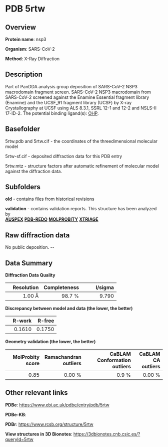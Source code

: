 # PDB 5rtw

## Overview

**Protein name**: nsp3

**Organism**: SARS-CoV-2

**Method**: X-Ray Diffraction

## Description

Part of PanDDA analysis group deposition of SARS-CoV-2 NSP3 macrodomain fragment screen. SARS-CoV-2 NSP3 macrodomain from SARS-CoV-2 screened against the Enamine Essential fragment library (Enamine) and the UCSF_91 fragment library (UCSF) by X-ray Crystallography at UCSF using ALS 8.3.1, SSRL 12-1 and 12-2 and NSLS-II 17-ID-2. The potential binding ligand(s): [OHP](https://www.rcsb.org/ligand/OHP).

## Basefolder

5rtw.pdb and 5rtw.cif - the coordinates of the threedimensional molecular model

5rtw-sf.cif - deposited diffraction data for this PDB entry

5rtw.mtz - structure factors after automatic refinement of molecular model against the diffraction data.

## Subfolders



**old** - contains files from historical revisions

**validation** - contains validation reports. This structure has been analyzed by <br>[**AUSPEX**](https://github.com/thorn-lab/coronavirus_structural_task_force/tree/master/pdb/nsp3/SARS-CoV-2/5rtw/validation/auspex) [**PDB-REDO**](https://github.com/thorn-lab/coronavirus_structural_task_force/tree/master/pdb/nsp3/SARS-CoV-2/5rtw/validation/pdb-redo) [**MOLPROBITY**](https://github.com/thorn-lab/coronavirus_structural_task_force/tree/master/pdb/nsp3/SARS-CoV-2/5rtw/validation/molprobity) [**XTRIAGE**](https://github.com/thorn-lab/coronavirus_structural_task_force/blob/master/pdb/nsp3/SARS-CoV-2/5rtw/validation/Xtriage_output.log)   



## Raw diffraction data

No public deposition. --<br> 

## Data Summary
**Diffraction Data Quality**

|   | Resolution | Completeness| I/sigma |
|---|-------------:|----------------:|--------------:|
|   |1.00 Å|98.7  %|<img width=50/>9.790|

**Discrepancy between model and data (the lower, the better)**

|   | **R-work**| **R-free**   
|---|-------------:|----------------:|           
||  0.1610|  0.1750|

**Geometry validation (the lower, the better)**

|   |**MolProbity<br>score**| **Ramachandran<br>outliers** | **CaBLAM<br>Conformation outliers** | **CaBLAM<br>CA outliers** |
|---|-------------:|----------------:|----------------:|----------------:|
||  0.85|  0.00 %|0.9 %|0.00 %|

 

 



## Other relevant links 
**PDBe**:  https://www.ebi.ac.uk/pdbe/entry/pdb/5rtw

**PDBe-KB**:  
 
**PDBr**: https://www.rcsb.org/structure/5rtw 

**View structures in 3D Bionotes**: https://3dbionotes.cnb.csic.es/?queryId=5rtw

